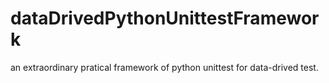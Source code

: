 dataDrivedPythonUnittestFramework
================================

an extraordinary pratical framework of python unittest for data-drived test.
